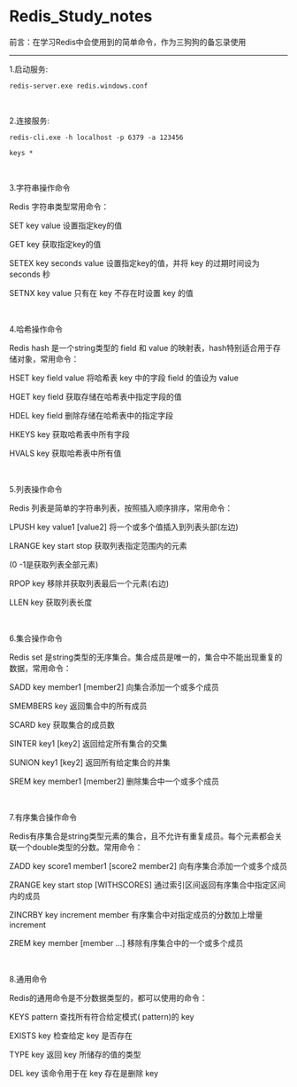 # Redis_Study_notes
前言：在学习Redis中会使用到的简单命令，作为三狗狗的备忘录使用

---
1.启动服务:
```Redis
redis-server.exe redis.windows.conf
```

<br>

2.连接服务:
```Redis
redis-cli.exe -h localhost -p 6379 -a 123456

keys *
```

<br>

3.字符串操作命令

Redis 字符串类型常用命令：

SET key value 设置指定key的值

GET key 获取指定key的值

SETEX key seconds value 设置指定key的值，并将 key 的过期时间设为 seconds 秒

SETNX key value 只有在 key 不存在时设置 key 的值

<br>

4.哈希操作命令

Redis hash 是一个string类型的 field 和 value 的映射表，hash特别适合用于存储对象，常用命令：

HSET key field value  将哈希表 key 中的字段 field 的值设为 value

HGET key field  获取存储在哈希表中指定字段的值

HDEL key field 删除存储在哈希表中的指定字段

HKEYS key  获取哈希表中所有字段

HVALS key  获取哈希表中所有值

<br>

5.列表操作命令

Redis 列表是简单的字符串列表，按照插入顺序排序，常用命令：

LPUSH key value1 [value2]  将一个或多个值插入到列表头部(左边)

LRANGE key start stop  获取列表指定范围内的元素

(0 -1是获取列表全部元素)

RPOP key  移除并获取列表最后一个元素(右边)

LLEN key  获取列表长度

<br>

6.集合操作命令

Redis set 是string类型的无序集合。集合成员是唯一的，集合中不能出现重复的数据，常用命令：

SADD key member1 [member2]  向集合添加一个或多个成员

SMEMBERS key  返回集合中的所有成员

SCARD key  获取集合的成员数

SINTER key1 [key2]  返回给定所有集合的交集

SUNION key1 [key2]  返回所有给定集合的并集

SREM key member1 [member2]  删除集合中一个或多个成员

<br>

7.有序集合操作命令

Redis有序集合是string类型元素的集合，且不允许有重复成员。每个元素都会关联一个double类型的分数。常用命令：

ZADD key score1 member1 [score2 member2]  向有序集合添加一个或多个成员

ZRANGE key start stop [WITHSCORES]  通过索引区间返回有序集合中指定区间内的成员

ZINCRBY key increment member  有序集合中对指定成员的分数加上增量 increment

ZREM key member [member ...]  移除有序集合中的一个或多个成员

<br>

8.通用命令

Redis的通用命令是不分数据类型的，都可以使用的命令：

KEYS pattern  查找所有符合给定模式( pattern)的 key 

EXISTS key  检查给定 key 是否存在

TYPE key  返回 key 所储存的值的类型

DEL key  该命令用于在 key 存在是删除 key
